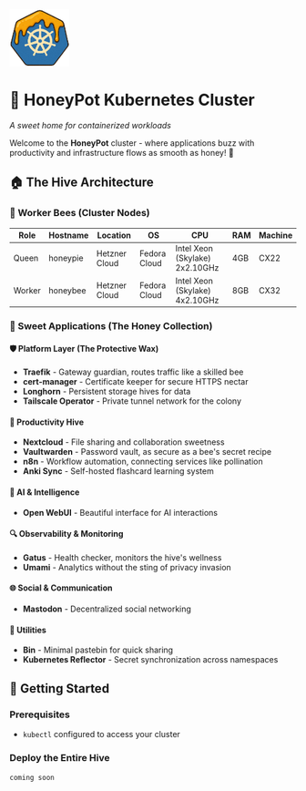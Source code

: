 <img src="https://raw.githubusercontent.com/saveside/k8s/refs/heads/main/assets/honey-k8s.png" height="100">

# 🍯 HoneyPot Kubernetes Cluster
*A sweet home for containerized workloads*

Welcome to the **HoneyPot** cluster - where applications buzz with productivity and infrastructure flows as smooth as honey! 🐝

## 🏠 The Hive Architecture

### 🐝 Worker Bees (Cluster Nodes)
| Role      | Hostname     | Location      | OS           | CPU  | RAM  | Machine |
|-----------|--------------|---------------|--------------|------|------|---------|
| Queen  | honeypie     | Hetzner Cloud | Fedora Cloud | Intel Xeon (Skylake) 2x2.10GHz | 4GB  | CX22    |
| Worker | honeybee     | Hetzner Cloud | Fedora Cloud | Intel Xeon (Skylake) 4x2.10GHz | 8GB  | CX32    |

### 🍯 Sweet Applications (The Honey Collection)

#### 🛡️ **Platform Layer** (The Protective Wax)
- **Traefik** - Gateway guardian, routes traffic like a skilled bee
- **cert-manager** - Certificate keeper for secure HTTPS nectar
- **Longhorn** - Persistent storage hives for data
- **Tailscale Operator** - Private tunnel network for the colony

#### 📱 **Productivity Hive**
- **Nextcloud** - File sharing and collaboration sweetness
- **Vaultwarden** - Password vault, as secure as a bee's secret recipe
- **n8n** - Workflow automation, connecting services like pollination
- **Anki Sync** - Self-hosted flashcard learning system

#### 🤖 **AI & Intelligence**
- **Open WebUI** - Beautiful interface for AI interactions

#### 🔍 **Observability & Monitoring**
- **Gatus** - Health checker, monitors the hive's wellness
- **Umami** - Analytics without the sting of privacy invasion

#### 🌐 **Social & Communication**
- **Mastodon** - Decentralized social networking

#### 🧰 **Utilities**
- **Bin** - Minimal pastebin for quick sharing
- **Kubernetes Reflector** - Secret synchronization across namespaces

## 🚀 Getting Started

### Prerequisites
- `kubectl` configured to access your cluster

### Deploy the Entire Hive
```bash
coming soon
